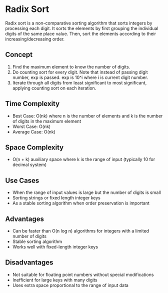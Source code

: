 # Radix Sort

Radix sort is a non-comparative sorting algorithm that sorts integers by processing each digit. It sorts the elements by first grouping the individual digits of the same place value. Then, sort the elements according to their increasing/decreasing order.

## Concept
1. Find the maximum element to know the number of digits.
2. Do counting sort for every digit. Note that instead of passing digit number, exp is passed. exp is 10^i where i is current digit number.
3. Iterate through all digits from least significant to most significant, applying counting sort on each iteration.

## Time Complexity
- Best Case: O(nk) where n is the number of elements and k is the number of digits in the maximum element
- Worst Case: O(nk)
- Average Case: O(nk)

## Space Complexity
- O(n + k) auxiliary space where k is the range of input (typically 10 for decimal system)

## Use Cases
- When the range of input values is large but the number of digits is small
- Sorting strings or fixed length integer keys
- As a stable sorting algorithm when order preservation is important

## Advantages
- Can be faster than O(n log n) algorithms for integers with a limited number of digits
- Stable sorting algorithm
- Works well with fixed-length integer keys

## Disadvantages
- Not suitable for floating point numbers without special modifications
- Inefficient for large keys with many digits
- Uses extra space proportional to the range of input data
